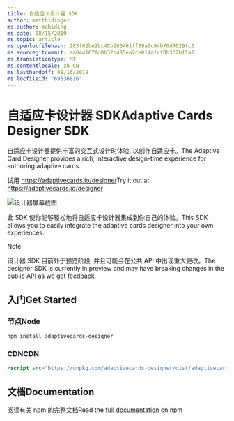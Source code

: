 ```yaml
---
title: 自适应卡设计器 SDK
author: matthidinger
ms.author: mahiding
ms.date: 08/15/2019
ms.topic: article
ms.openlocfilehash: 285f02be2bc45b280461ff39a0c64b70d7029fc5
ms.sourcegitcommit: aa044167fd0b32b485ea2ce014afcf0b332bf1a2
ms.translationtype: MT
ms.contentlocale: zh-CN
ms.lasthandoff: 08/16/2019
ms.locfileid: "69536816"
---
```

# <a name="adaptive-cards-designer-sdk"></a><span data-ttu-id="d7199-102">自适应卡设计器 SDK</span><span class="sxs-lookup"><span data-stu-id="d7199-102">Adaptive Cards Designer SDK</span></span>

<span data-ttu-id="d7199-103">自适应卡设计器提供丰富的交互式设计时体验, 以创作自适应卡。</span><span class="sxs-lookup"><span data-stu-id="d7199-103">The Adaptive Card Designer provides a rich, interactive design-time experience for authoring adaptive cards.</span></span>

<span data-ttu-id="d7199-104">试用 https://adaptivecards.io/designer</span><span class="sxs-lookup"><span data-stu-id="d7199-104">Try it out at https://adaptivecards.io/designer</span></span>

![设计器屏幕截图](../content/designer.png)

<span data-ttu-id="d7199-106">此 SDK 使你能够轻松地将自适应卡设计器集成到你自己的体验。</span><span class="sxs-lookup"><span data-stu-id="d7199-106">This SDK allows you to easily integrate the adaptive cards designer into your own experiences.</span></span>

> [!NOTE]
> 
> <span data-ttu-id="d7199-107">设计器 SDK 目前处于预览阶段, 并且可能会在公共 API 中出现重大更改。</span><span class="sxs-lookup"><span data-stu-id="d7199-107">The designer SDK is currently in preview and may have breaking changes in the public API as we get feedback.</span></span>

## <a name="get-started"></a><span data-ttu-id="d7199-108">入门</span><span class="sxs-lookup"><span data-stu-id="d7199-108">Get Started</span></span>

### <a name="node"></a><span data-ttu-id="d7199-109">节点</span><span class="sxs-lookup"><span data-stu-id="d7199-109">Node</span></span>

```console
npm install adaptivecards-designer
```

### <a name="cdn"></a><span data-ttu-id="d7199-110">CDN</span><span class="sxs-lookup"><span data-stu-id="d7199-110">CDN</span></span>

```html
<script src="https://unpkg.com/adaptivecards-designer/dist/adaptivecards-designer.js"></script>
```

## <a name="documentation"></a><span data-ttu-id="d7199-111">文档</span><span class="sxs-lookup"><span data-stu-id="d7199-111">Documentation</span></span> 

<span data-ttu-id="d7199-112">阅读有关 npm 的[完整文档](https://www.npmjs.com/package/adaptivecards-designer)</span><span class="sxs-lookup"><span data-stu-id="d7199-112">Read the [full documentation](https://www.npmjs.com/package/adaptivecards-designer) on npm</span></span>
